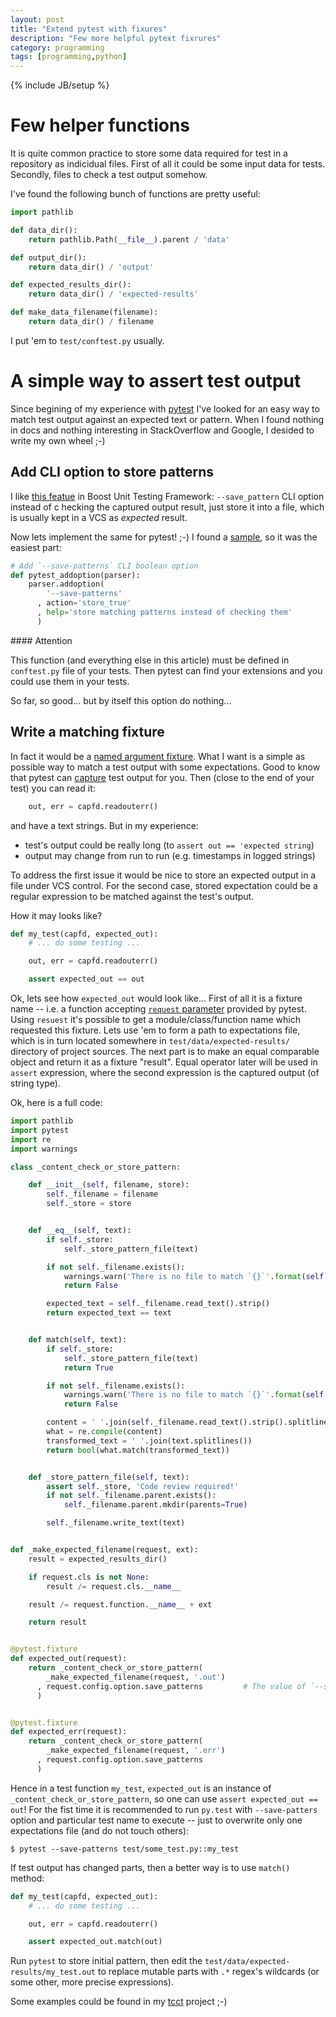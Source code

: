 ```yaml
---
layout: post
title: "Extend pytest with fixures"
description: "Few more helpful pytext fixrures"
category: programming
tags: [programming,python]
---
```

{% include JB/setup %}

Few helper functions
====================

It is quite common practice to store some data required for test in a repository
as indicidual files. First of all it could be some input data for tests. Secondly,
files to check a test output somehow.

I've found the following bunch of functions are pretty useful:

~~~ python
import pathlib

def data_dir():
    return pathlib.Path(__file__).parent / 'data'

def output_dir():
    return data_dir() / 'output'

def expected_results_dir():
    return data_dir() / 'expected-results'

def make_data_filename(filename):
    return data_dir() / filename
~~~

I put 'em to `test/conftest.py` usually.


A simple way to assert test output
==================================

Since begining of my experience with [pytest](https://docs.pytest.org/en/latest/) I've looked for an easy way
to match test output against an expected text or pattern. When I found nothing in docs and nothing interesting in
StackOverflow and Google, I desided to write my own wheel ;-)


Add CLI option to store patterns
--------------------------------

I like [this featue][save-patterns] in Boost Unit Testing Framework: `--save_pattern` CLI option instead of c
hecking the captured output result, just store it into a file, which is usually kept in a VCS as _expected_ result.

Now lets implement the same for pytest! ;-) I found a [sample][pytest-addoption], so it was the easiest part:

~~~ py
# Add `--save-patterns` CLI boolean option
def pytest_addoption(parser):
    parser.addoption(
        '--save-patterns'
      , action='store_true'
      , help='store matching patterns instead of checking them'
      )
~~~

<div class="alert alert-info" markdown="1">
#### Attention

This function (and everything else in this article) must be defined in `conftest.py` file
of your tests. Then pytest can find your extensions and you could use them in your tests.
</div>

So far, so good... but by itself this option do nothing...


Write a matching fixture
------------------------

In fact it would be a [named argument fixture][fun-as-arg]. What I want is a simple as possible way to
match a test output with some expectations. Good to know that pytest can [capture][capfd] test output for you.
Then (close to the end of your test) you can read it:

~~~ py
    out, err = capfd.readouterr()
~~~

and have a text strings. But in my experience:
* test's output could be really long (to `assert out == 'expected string`)
* output may change from run to run (e.g. timestamps in logged strings)

To address the first issue it would be nice to store an expected output in a file under VCS control.
For the second case, stored expectation could be a regular expression to be matched against the test's output.

How it may looks like?

~~~ py
def my_test(capfd, expected_out):
    # ... do some testing ...

    out, err = capfd.readouterr()

    assert expected_out == out
~~~


Ok, lets see how `expected_out` would look like... First of all it is a fixture name -- i.e. a function accepting
[`request` parameter][fixture-request] provided by pytest. Using `resuest` it's possible to get a module/class/function
name which requested this fixture. Lets use 'em to form a path to expectations file, which is in turn located somewhere
in `test/data/expected-results/` directory of project sources. The next part is to make an equal comparable object
and return it as a fixture "result". Equal operator later will be used in `assert` expression, where the second expression
is the captured output (of string type).

Ok, here is a full code:

~~~ py
import pathlib
import pytest
import re
import warnings

class _content_check_or_store_pattern:

    def __init__(self, filename, store):
        self._filename = filename
        self._store = store


    def __eq__(self, text):
        if self._store:
            self._store_pattern_file(text)

        if not self._filename.exists():
            warnings.warn('There is no file to match `{}`'.format(self._filename), RuntimeWarning)
            return False

        expected_text = self._filename.read_text().strip()
        return expected_text == text


    def match(self, text):
        if self._store:
            self._store_pattern_file(text)
            return True

        if not self._filename.exists():
            warnings.warn('There is no file to match `{}`'.format(self._filename), RuntimeWarning)
            return False

        content = ' '.join(self._filename.read_text().strip().splitlines())
        what = re.compile(content)
        transformed_text = ' '.join(text.splitlines())
        return bool(what.match(transformed_text))


    def _store_pattern_file(self, text):
        assert self._store, 'Code review required!'
        if not self._filename.parent.exists():
            self._filename.parent.mkdir(parents=True)

        self._filename.write_text(text)


def _make_expected_filename(request, ext):
    result = expected_results_dir()

    if request.cls is not None:
        result /= request.cls.__name__

    result /= request.function.__name__ + ext

    return result


@pytest.fixture
def expected_out(request):
    return _content_check_or_store_pattern(
        _make_expected_filename(request, '.out')
      , request.config.option.save_patterns         # The value of `--save-patterns` CLI option
      )


@pytest.fixture
def expected_err(request):
    return _content_check_or_store_pattern(
        _make_expected_filename(request, '.err')
      , request.config.option.save_patterns
      )
~~~

Hence in a test function `my_test`, `expected_out` is an instance of `_content_check_or_store_pattern`,
so one can use `assert expected_out == out`! For the fist time it is recommended to run `py.test` with
`--save-patters` option and particular test name to execute -- just to overwrite only one expectations file
(and do not touch others):

~~~
$ pytest --save-patterns test/some_test.py::my_test
~~~

If test output has changed parts, then a better way is to use `match()` method:

~~~ py
def my_test(capfd, expected_out):
    # ... do some testing ...

    out, err = capfd.readouterr()

    assert expected_out.match(out)
~~~

Run `pytest` to store initial pattern, then edit the `test/data/expected-results/my_test.out` to replace
mutable parts with `.*` regex's wildcards (or some other, more precise expressions).

Some examples could be found in my [tcct][tcct] project ;-)

[save-patterns]: http://www.boost.org/doc/libs/1_64_0/libs/test/doc/html/boost_test/utf_reference/rt_param_reference/save_pattern.html
[pytest-addoption]: https://docs.pytest.org/en/latest/example/simple.html
[fun-as-arg]: https://docs.pytest.org/en/latest/fixture.html#fixtures-as-function-arguments
[capfd]: https://docs.pytest.org/en/latest/capture.html
[fixture-request]: https://docs.pytest.org/en/latest/builtin.html#_pytest.fixtures.FixtureRequest
[tcct]: https://github.com/zaufi/teamcity-config-tweaker/tree/master/test
